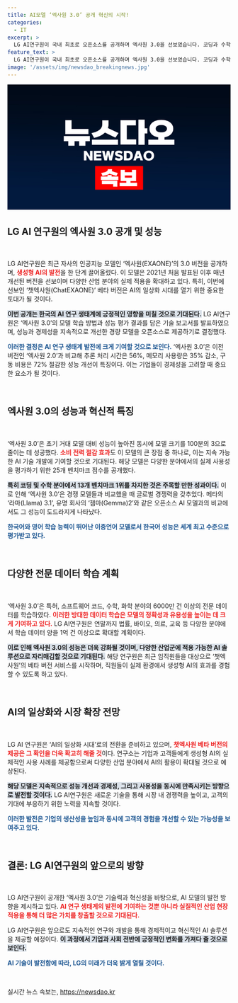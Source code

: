 ```yaml
---
title: AI모델 ‘엑사원 3.0’ 공개 혁신의 시작!
categories:
  - IT
excerpt: >
  LG AI연구원이 국내 최초로 오픈소스를 공개하며 엑사원 3.0을 선보였습니다. 코딩과 수학 등 13개 벤치마크 1위, 글로벌 AI와의 경쟁에서도 우수한 성능을 자랑합니다. 혁신적 AI의 미래를 확인하세요!
feature_text: >
  LG AI연구원이 국내 최초로 오픈소스를 공개하며 엑사원 3.0을 선보였습니다. 코딩과 수학 등 13개 벤치마크 1위, 글로벌 AI와의 경쟁에서도 우수한 성능을 자랑합니다. 혁신적 AI의 미래를 확인하세요!
image: '/assets/img/newsdao_breakingnews.jpg'
---
```


<p><img src="/assets/img/newsdao_breakingnews.jpg" alt="bookingtag 속보" /></p>

<h2 data-ke-size="size26">LG AI 연구원의 엑사원 3.0 공개 및 성능</h2>

<p data-ke-size="size16">&nbsp;</p>

<p>LG AI연구원은 최근 자사의 인공지능 모델인 ‘엑사원(EXAONE)’의 3.0 버전을 공개하며, <b><span style="color: #ee2323;">생성형 AI의 발전</span></b>을 한 단계 끌어올렸다. 이 모델은 2021년 처음 발표된 이후 매년 개선된 버전을 선보이며 다양한 산업 분야의 실제 적용을 확대하고 있다. 특히, 이번에 선보인 ‘챗엑사원(ChatEXAONE)’ 베타 버전은 AI의 일상화 시대를 열기 위한 중요한 토대가 될 것이다. </p>

<p><b><span style="background-color: #21538527;">이번 공개는 한국의 AI 연구 생태계에 긍정적인 영향을 미칠 것으로 기대된다.</span></b> LG AI연구원은 ‘엑사원 3.0’의 모델 학습 방법과 성능 평가 결과를 담은 기술 보고서를 발표하였으며, 성능과 경제성을 지속적으로 개선한 경량 모델을 오픈소스로 제공하기로 결정했다. </p>

<p><b><span style="color: #1a5490;">이러한 결정은 AI 연구 생태계 발전에 크게 기여할 것으로 보인다.</span></b> ‘엑사원 3.0’은 이전 버전인 ‘엑사원 2.0’과 비교해 추론 처리 시간은 56%, 메모리 사용량은 35% 감소, 구동 비용은 72% 절감한 성능 개선이 특징이다. 이는 기업들이 경제성을 고려할 때 중요한 요소가 될 것이다. </p>

<p data-ke-size="size16">&nbsp;</p>

<h2 data-ke-size="size26">엑사원 3.0의 성능과 혁신적 특징</h2>

<p data-ke-size="size16">&nbsp;</p>

<p>‘엑사원 3.0’은 초기 거대 모델 대비 성능이 높아진 동시에 모델 크기를 100분의 3으로 줄이는 데 성공했다. <b><span style="color: #ee2323;">소비 전력 절감 효과</span></b>도 이 모델의 큰 장점 중 하나로, 이는 지속 가능한 AI 기술 개발에 기여할 것으로 기대된다. 해당 모델은 다양한 분야에서의 실제 사용성을 평가하기 위한 25개 벤치마크 점수를 공개했다. </p>

<p><b><span style="background-color: #21538527;">특히 코딩 및 수학 분야에서 13개 벤치마크 1위를 차지한 것은 주목할 만한 성과이다.</span></b> 이로 인해 ‘엑사원 3.0’은 경쟁 모델들과 비교했을 때 글로벌 경쟁력을 갖추었다. 메타의 ‘라마(Llama) 3.1’, 유명 회사의 ‘젬마(Gemma)2’와 같은 오픈소스 AI 모델과의 비교에서도 그 성능이 도드라지게 나타났다. </p>

<p><b><span style="color: #1a5490;">한국어와 영어 학습 능력이 뛰어난 이중언어 모델로서 한국어 성능은 세계 최고 수준으로 평가받고 있다.</span></b> </p>

<p data-ke-size="size16">&nbsp;</p>

<h2 data-ke-size="size26">다양한 전문 데이터 학습 계획</h2>

<p data-ke-size="size16">&nbsp;</p>

<p>‘엑사원 3.0’은 특허, 소프트웨어 코드, 수학, 화학 분야의 6000만 건 이상의 전문 데이터를 학습하였다. <b><span style="color: #ee2323;">이러한 방대한 데이터 학습은 모델의 정확성과 유용성을 높이는 데 크게 기여하고 있다.</span></b> LG AI연구원은 연말까지 법률, 바이오, 의료, 교육 등 다양한 분야에서 학습 데이터 양을 1억 건 이상으로 확대할 계획이다. </p>

<p><b><span style="background-color: #21538527;">이로 인해 엑사원 3.0의 성능은 더욱 강화될 것이며, 다양한 산업군에 적용 가능한 AI 솔루션으로 자리매김할 것으로 기대된다.</span></b> 해당 연구원은 최근 임직원들을 대상으로 ‘챗엑사원’의 베타 버전 서비스를 시작하며, 직원들이 실제 환경에서 생성형 AI의 효과를 경험할 수 있도록 하고 있다.</p>

<p data-ke-size="size16">&nbsp;</p>

<h2 data-ke-size="size26">AI의 일상화와 시장 확장 전망</h2>

<p data-ke-size="size16">&nbsp;</p>

<p>LG AI 연구원은 ‘AI의 일상화 시대’로의 전환을 준비하고 있으며, <b><span style="color: #ee2323;">챗엑사원 베타 버전의 제공은 그 확인을 더욱 확고히 해줄 것</span></b>이다. 연구소는 기업과 고객들에게 생성형 AI의 실제적인 사용 사례를 제공함으로써 다양한 산업 분야에서 AI의 활용이 확대될 것으로 예상된다. </p>

<p><b><span style="background-color: #21538527;">해당 모델은 지속적으로 성능 개선과 경제성, 그리고 사용성을 동시에 만족시키는 방향으로 발전할 것이다.</span></b> LG AI연구원은 새로운 기술을 통해 시장 내 경쟁력을 높이고, 고객의 기대에 부응하기 위한 노력을 지속할 것이다. </p>

<p><b><span style="color: #1a5490;">이러한 발전은 기업의 생산성을 높임과 동시에 고객의 경험을 개선할 수 있는 가능성을 보여주고 있다.</span></b></p>

<p data-ke-size="size16">&nbsp;</p>

<h2 data-ke-size="size26">결론: LG AI연구원의 앞으로의 방향</h2>

<p data-ke-size="size16">&nbsp;</p>

<p>LG AI연구원이 공개한 ‘엑사원 3.0’은 기술력과 혁신성을 바탕으로, AI 모델의 발전 방향을 제시하고 있다. <b><span style="color: #ee2323;">AI 연구 생태계의 발전에 기여하는 것뿐 아니라 실질적인 산업 현장 적용을 통해 더 많은 가치를 창출할 것으로 기대된다.</span></b> </p>

<p>LG AI연구원은 앞으로도 지속적인 연구와 개발을 통해 경제적이고 혁신적인 AI 솔루션을 제공할 예정이다. <b><span style="background-color: #21538527;">이 과정에서 기업과 사회 전반에 긍정적인 변화를 가져다 줄 것으로 보인다.</span></b> </p>

<p><b><span style="color: #1a5490;">AI 기술이 발전함에 따라, LG의 미래가 더욱 밝게 열릴 것이다.</span></b> </p>

<p data-ke-size="size16">&nbsp;</p>
실시간 뉴스 속보는, <a href="https://newsdao.kr" rel="dofollow">https://newsdao.kr</a>


